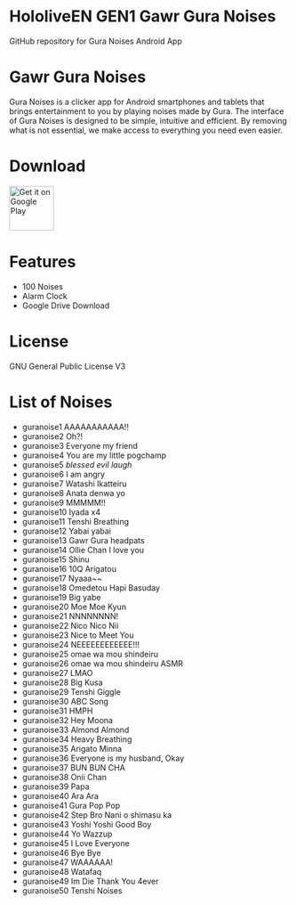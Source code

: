 # HololiveEN GEN1 Gawr Gura Noises
 GitHub repository for Gura Noises Android App
 
# Gawr Gura Noises
Gura Noises is a clicker app for Android smartphones and tablets that brings entertainment to you by playing noises made by Gura.
The interface of Gura Noises is designed to be simple, intuitive and efficient. By removing what is not essential, we make access to everything you need even easier.

# Download
 [<img src="https://play.google.com/intl/en_us/badges/images/generic/en_badge_web_generic.png"
      alt="Get it on Google Play"
      height="80">](https://play.google.com/store/apps/details?id=com.yuzumin.guranoises)

# Features
* 100 Noises
* Alarm Clock
* Google Drive Download

# License
GNU General Public License V3

# List of Noises
* guranoise1 AAAAAAAAAAA!!
* guranoise2 Oh?!
* guranoise3 Everyone my friend
* guranoise4 You are my little pogchamp
* guranoise5 *blessed evil laugh*
* guranoise6 I am angry
* guranoise7 Watashi Ikatteiru
* guranoise8 Anata denwa yo
* guranoise9 MMMMM!!
* guranoise10 Iyada x4
* guranoise11 Tenshi Breathing
* guranoise12 Yabai yabai
* guranoise13 Gawr Gura headpats
* guranoise14 Ollie Chan I love you 
* guranoise15 Shinu
* guranoise16 10Q Arigatou
* guranoise17 Nyaaa~~
* guranoise18 Omedetou Hapi Basuday
* guranoise19 Big yabe
* guranoise20 Moe Moe Kyun
* guranoise21 NNNNNNNN!
* guranoise22 Nico Nico Nii
* guranoise23 Nice to Meet You
* guranoise24 NEEEEEEEEEEEE!!!
* guranoise25 omae wa mou shindeiru 
* guranoise26 omae wa mou shindeiru ASMR
* guranoise27 LMAO
* guranoise28 Big Kusa
* guranoise29 Tenshi Giggle
* guranoise30 ABC Song
* guranoise31 HMPH
* guranoise32 Hey Moona
* guranoise33 Almond Almond
* guranoise34 Heavy Breathing
* guranoise35 Arigato Minna
* guranoise36 Everyone is my husband, Okay
* guranoise37 BUN BUN CHA
* guranoise38 Onii Chan
* guranoise39 Papa
* guranoise40 Ara Ara
* guranoise41 Gura Pop Pop
* guranoise42 Step Bro Nani o shimasu ka
* guranoise43 Yoshi Yoshi Good Boy
* guranoise44 Yo Wazzup
* guranoise45 I Love Everyone
* guranoise46 Bye Bye
* guranoise47 WAAAAAA!
* guranoise48 Watafaq
* guranoise49 Im Die Thank You 4ever
* guranoise50 Tenshi Noises


      
